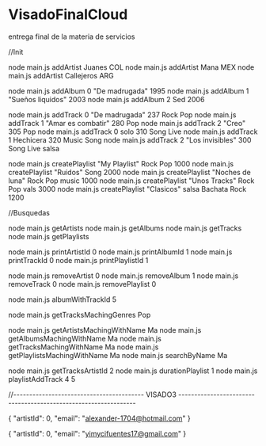 # VisadoFinalCloud
entrega final de la materia de servicios

//Init

node main.js addArtist Juanes COL
node main.js addArtist Mana MEX
node main.js addArtist Callejeros ARG

node main.js addAlbum 0 "De madrugada" 1995
node main.js addAlbum 1 "Sueños liquidos" 2003
node main.js addAlbum 2 Sed 2006

node main.js addTrack 0 "De madrugada" 237 Rock Pop
node main.js addTrack 1 "Amar es combatir" 280  Pop
node main.js addTrack 2 "Creo" 305  Pop
node main.js addTrack 0 solo  310 Song Live
node main.js addTrack 1 Hechicera 320  Music Song 
node main.js addTrack 2 "Los invisibles"  300 Song Live salsa

node main.js createPlaylist "My Playlist" Rock Pop 1000
node main.js createPlaylist "Ruidos" Song 2000
node main.js createPlaylist "Noches de luna" Rock Pop music 1000
node main.js createPlaylist "Unos Tracks" Rock Pop vals 3000
node main.js createPlaylist "Clasicos" salsa Bachata  Rock 1200

//Busquedas

node main.js getArtists
node main.js getAlbums
node main.js getTracks
node main.js getPlaylists

node main.js printArtistId 0
node main.js printAlbumId 1
node main.js printTrackId 0
node main.js printPlaylistId 1

node main.js removeArtist 0
node main.js removeAlbum 1
node main.js removeTrack 0
node main.js removePlaylist 0

node main.js albumWithTrackId 5

node main.js getTracksMachingGenres Pop

node main.js getArtistsMachingWithName Ma
node main.js getAlbumsMachingWithName Ma
node main.js getTracksMachingWithName Ma
node main.js getPlaylistsMachingWithName Ma
node main.js searchByName Ma

node main.js getTracksArtistId 2
node main.js durationPlaylist 1
node main.js playlistAddTrack 4 5




//----------------------------------------- VISADO3 ----------------------------------------------------------------



{
	"artistId": 0,
	"email": "alexander-1704@hotmail.com"
}

{
	"artistId": 0,
	"email": "yimycifuentes17@gmail.com"
}



